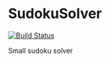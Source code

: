 # SudokuSolver

[![Build Status](https://api.travis-ci.com/ThomasSchuetz/SudokuSolver.svg?branch=master)](https://travis-ci.com/ThomasSchuetz/SudokuSolver)

Small sudoku solver
